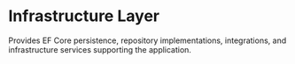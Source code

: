 # Infrastructure Layer

Provides EF Core persistence, repository implementations, integrations, and infrastructure services supporting the application.

